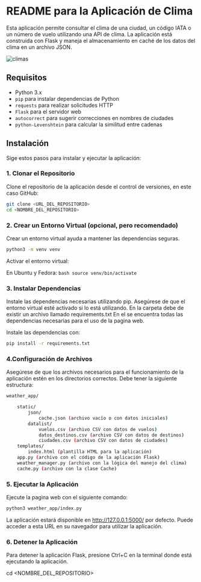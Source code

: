 # README para la Aplicación de Clima

Esta aplicación permite consultar el clima de una ciudad, un código IATA o un número de vuelo utilizando una API de clima. La aplicación está construida con Flask y maneja el almacenamiento en caché de los datos del clima en un archivo JSON.

![climas](https://github.com/user-attachments/assets/fe2e13a0-985d-4f88-be52-64b1e39ae19f)

## Requisitos

- Python 3.x
- `pip` para instalar dependencias de Python
- `requests` para realizar solicitudes HTTP
- `Flask` para el servidor web
- `autocorrect` para sugerir correcciones en nombres de ciudades
- `python-Levenshtein` para calcular la similitud entre cadenas

## Instalación

Sige estos pasos para instalar y ejecutar la aplicación:

### 1. Clonar el Repositorio

Clone el repositorio de la aplicación desde el control de versiones, en este caso GitHub:

```bash
git clone <URL_DEL_REPOSITORIO>
cd <NOMBRE_DEL_REPOSITORIO>
```

### 2. Crear un Entorno Virtual (opcional, pero recomendado)


Crear un entorno virtual ayuda a mantener las dependencias seguras.
```bash
python3 -m venv venv
```

Activar el entorno virtual:

En Ubuntu y Fedora:
    ```bash
    source venv/bin/activate
    ```

### 3. Instalar Dependencias

Instale las dependencias necesarias utilizando pip. Asegúrese de que el entorno virtual esté activado si lo está utilizando.
En la carpeta debe de existir un archivo llamado requirements.txt
En el se encuentra todas las dependencias necesarias para el uso de la pagina web.

Instale las dependencias con:
```bash
pip install -r requirements.txt
```

### 4.Configuración de Archivos

Asegúrese de que los archivos necesarios para el funcionamiento de la aplicación estén en los directorios correctos.
Debe tener la siguiente estructura:
```bash
weather_app/

    static/
        json/
            cache.json (archivo vacío o con datos iniciales)
        datalist/
            vuelos.csv (archivo CSV con datos de vuelos)
            datos_destinos.csv (archivo CSV con datos de destinos)
            ciudades.csv (archivo CSV con datos de ciudades)
    templates/
        index.html (plantilla HTML para la aplicación)
    app.py (archivo con el código de la aplicación Flask)
    weather_manager.py (archivo con la lógica del manejo del clima)
    cache.py (archivo con la clase Cache)
```
###  5. Ejecutar la Aplicación

Ejecute la pagina web con el siguiente comando:

```bash
python3 weather_app/index.py
```

La aplicación estará disponible en http://127.0.0.1:5000/ por defecto.
Puede acceder a esta URL en su navegador para utilizar la aplicación.

### 6. Detener la Aplicación

Para detener la aplicación Flask, presione Ctrl+C en la terminal donde está ejecutando la aplicación.





cd <NOMBRE_DEL_REPOSITORIO>

